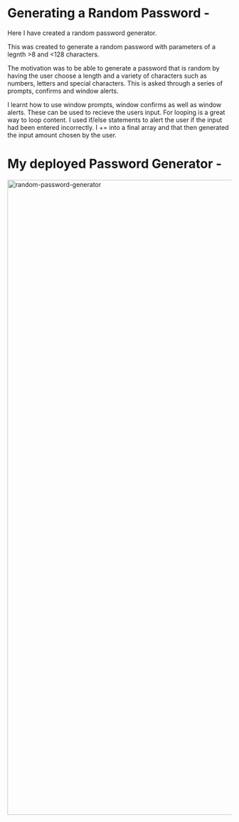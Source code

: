 # Generating a Random Password -

Here I have created a random password generator.

This was created to generate a random password with parameters of a legnth >8 and <128 characters.

The motivation was to be able to generate a password that is random by having the user choose a length and a variety of characters such as numbers, letters and special characters. This is asked through a series of prompts, confirms and window alerts. 

I learnt how to use window prompts, window confirms as well as window alerts. These can be used to recieve the users input. For looping is a great way to loop content. I used if/else statements to alert the user if the input had been entered incorrectly. I += into a final array and that then generated the input amount chosen by the user. 


# My deployed Password Generator -
<img width="1424" alt="random-password-generator" src="https://user-images.githubusercontent.com/78684306/111975500-9813a180-8b50-11eb-8bfd-3429fa6b6149.png">







